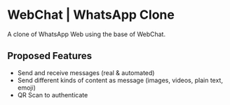 # WebChat | WhatsApp Clone

A clone of WhatsApp Web using the base of WebChat. 


## Proposed Features
* Send and receive messages (real & automated)
* Send different kinds of content as message (images, videos, plain text, emoji)
* QR Scan to authenticate